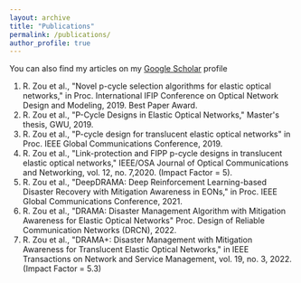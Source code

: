 ```yaml
---
layout: archive
title: "Publications"
permalink: /publications/
author_profile: true
---
```


You can also find my articles on my [Google Scholar](https://scholar.google.com/citations?hl=en&user=bGl2MU4AAAAJ) profile

1. R. Zou et al., "Novel p-cycle selection algorithms for elastic optical networks," in Proc. International IFIP Conference on Optical Network Design and Modeling, 2019. Best Paper Award.
2. R. Zou et al., "P-Cycle Designs in Elastic Optical Networks," Master's thesis, GWU, 2019.
3. R. Zou et al., "P-cycle design for translucent elastic optical networks" in Proc. IEEE Global Communications Conference, 2019.
4. R. Zou et al., "Link-protection and FIPP p-cycle designs in translucent elastic optical networks," IEEE/OSA Journal of Optical Communications and Networking, vol. 12, no. 7,2020. (Impact Factor = 5).
5. R. Zou et al., "DeepDRAMA: Deep Reinforcement Learning-based Disaster Recovery with Mitigation Awareness in EONs," in Proc. IEEE Global Communications Conference, 2021.
6. R. Zou et al., "DRAMA: Disaster Management Algorithm with Mitigation Awareness for Elastic Optical Networks" Proc. Design of Reliable Communication Networks (DRCN), 2022.
7. R. Zou et al., "DRAMA+: Disaster Management with Mitigation Awareness for Translucent Elastic Optical Networks," in IEEE Transactions on Network and Service Management, vol. 19, no. 3, 2022. (Impact Factor = 5.3)
